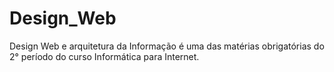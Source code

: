 # Design_Web
Design Web e arquitetura da Informação é uma das matérias obrigatórias do 2° período do curso Informática para Internet.
